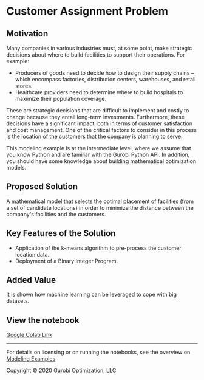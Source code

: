 # Customer Assignment Problem

## Motivation

Many companies in various industries must, at some point, make strategic decisions about where to build facilities to support their operations. For example:

- Producers of goods need to decide how to design their supply chains – which encompass factories, distribution centers, warehouses, and retail stores.
- Healthcare providers need to determine where to build hospitals to maximize their population coverage.

These are strategic decisions that are difficult to implement and costly to change because they entail long-term 
investments. Furthermore, these decisions have a significant impact, both in terms of customer satisfaction and cost 
management. One of the critical factors to consider in this process is the location of the customers that the company is 
planning to serve.

This modeling example is at the intermediate level, where we assume that you know Python and are familiar with the 
Gurobi Python API. In addition, you should have some knowledge about building mathematical optimization models.

## Proposed Solution

A mathematical model that selects the optimal placement of facilities (from a set of candidate locations) in order to minimize the distance between the company's facilities and the customers.

## Key Features of the Solution

- Application of the k-means algorithm to pre-process the customer location data.
- Deployment of a Binary Integer Program.

## Added Value

It is shown how machine learning can be leveraged to cope with big datasets.

## View the notebook

[Google Colab Link](https://colab.research.google.com/github/Gurobi/modeling-examples/blob/master/customer_assignment/customer_assignment.ipynb)


----
For details on licensing or on running the notebooks, see the overview on [Modeling Examples](../)


Copyright © 2020 Gurobi Optimization, LLC
